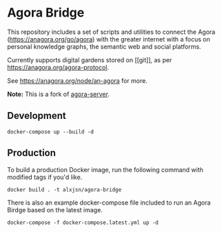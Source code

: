 # Agora Bridge

This repository includes a set of scripts and utilities to connect the Agora (https://anagora.org/go/agora) with the greater internet with a focus on personal knowledge graphs, the semantic web and social platforms.

Currently supports digital gardens stored on [[git]], as per https://anagora.org/agora-protocol.

See https://anagora.org/node/an-agora for more.

**Note:** This is a fork of [agora-server](https://github.com/flancian/agora-bridge).

## Development

```
docker-compose up --build -d
```

## Production

To build a production Docker image, run the following command with modified tags if you'd like.

```
docker build . -t alxjsn/agora-bridge
```

There is also an example docker-compose file included to run an Agora Birdge based on the latest image.

```
docker-compose -f docker-compose.latest.yml up -d
```
